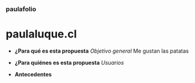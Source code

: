 ### paulafolio
# paulaluque.cl

* **¿Para qué es esta propuesta**
*Objetivo general*
Me gustan las patatas


* **¿Para quiénes es esta propuesta**
*Usuarios*


* **Antecedentes**
